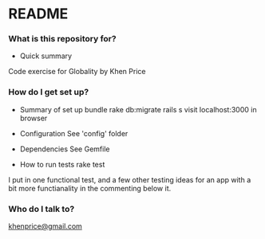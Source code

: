 # README #

### What is this repository for? ###

* Quick summary

Code exercise for Globality by Khen Price

### How do I get set up? ###

* Summary of set up
bundle
rake db:migrate
rails s
visit localhost:3000 in browser

* Configuration
See 'config' folder

* Dependencies
See Gemfile

* How to run tests
rake test

I put in one functional test, and a few other testing ideas for an app with a bit more functianality in the commenting below it.

### Who do I talk to? ###
khenprice@gmail.com